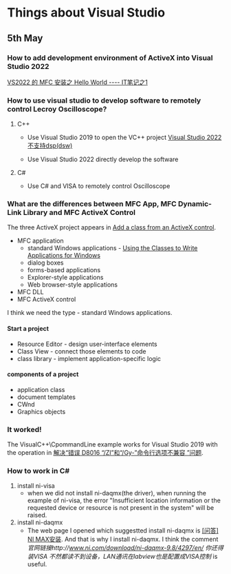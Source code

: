 # Things about Visual Studio 
## 5th May
### How to add development environment of ActiveX into Visual Studio 2022 
[VS2022 的 MFC 安装之 Hello World ---- IT笔记之1](https://blog.csdn.net/u012040531/article/details/125375158)

### How to use visual studio to develop software to remotely control Lecroy Oscilloscope?

1.  C++

    - Use Visual Studio 2019 to open the VC++ project [Visual Studio 2022 不支持dsp(dsw)](https://www.cnblogs.com/q-z-lin/p/15375917.html)

    - Use Visual Studio 2022 directly develop the software

2.  C#

    - Use C# and VISA to remotely control Oscilloscope

### What are the differences between MFC App, MFC Dynamic-Link Library and MFC ActiveX Control

The three ActiveX project appears in [Add a class from an ActiveX control](https://learn.microsoft.com/en-us/cpp/ide/adding-a-class-from-an-activex-control-visual-cpp?view=msvc-170).

  - MFC application	
  	+ standard Windows applications - [Using the Classes to Write Applications for Windows](https://learn.microsoft.com/en-us/cpp/mfc/using-the-classes-to-write-applications-for-windows?view=msvc-170)
  	+ dialog boxes
  	+ forms-based applications
  	+ Explorer-style applications
  	+ Web browser-style applications
  - MFC DLL
  - MFC ActiveX control

I think we need the type - standard Windows applications.

<!-- **Start a project** -->
 
#### Start a project
  - Resource Editor - design user-interface elements
  - Class View - connect those elements to code
  - class library - implement application-specific logic

#### components of a project
  - application class
  - document templates
  - CWnd
  - Graphics objects

### It worked!
The VisualC++\CpommandLine example works for Visual Studio 2019 with the operation in [解决“错误 D8016 “/ZI”和“/Gy-”命令行选项不兼容 ”问题](https://blog.csdn.net/lyj_viviani/article/details/51487877).

### How to work in C#
 1. install ni-visa
    - when we did not install ni-daqmx(the driver), when running the example of ni-visa, the error "Insufficient location information or the requested device or resource is not present in the system" will be raised.
 2. install ni-daqmx
    - The web page I opened which suggestted install ni-daqmx is [[问答] NI MAX安装](https://bbs.elecfans.com/jishu_1535924_1_1.html). And that is why I install ni-daqmx. I think the comment *官网链接http://www.ni.com/download/ni-daqmx-9.8/4297/en/     你还得装VISA 不然都读不到设备，LAN通讯在labview也是配置成VISA控制* is useful.